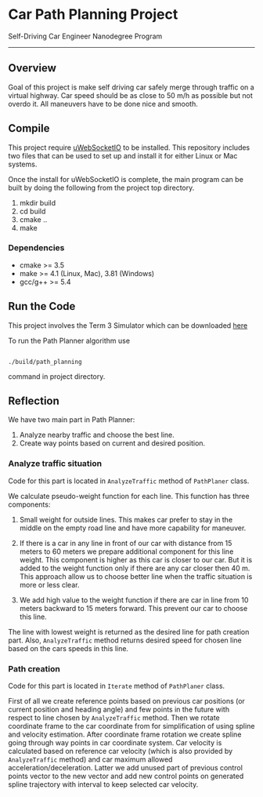 # Car Path Planning Project
Self-Driving Car Engineer Nanodegree Program

---

## Overview

Goal of this project is make self driving car safely merge through traffic on a virtual highway. Car speed should be as close to 50 m/h as possible but not overdo it. All maneuvers have to be done nice and smooth.

## Compile

This project require [uWebSocketIO](https://github.com/uWebSockets/uWebSockets) to be installed. This repository includes two files that can be used to set up and install it for either Linux or Mac systems.

Once the install for uWebSocketIO is complete, the main program can be built by doing the following from the project top directory.

1. mkdir build
2. cd build
3. cmake ..
4. make

### Dependencies

* cmake >= 3.5
* make >= 4.1 (Linux, Mac), 3.81 (Windows)
* gcc/g++ >= 5.4

## Run the Code

This project involves the Term 3 Simulator which can be downloaded [here](https://github.com/udacity/self-driving-car-sim/releases/tag/T3_v1.2)


To run the Path Planner algorithm use

```

./build/path_planning
```

command in project directory.

## Reflection

We have two main part in Path Planner:

1. Analyze nearby traffic and choose the best line.
1. Create way points based on current and desired position.

### Analyze traffic situation

Code for this part is located in `AnalyzeTraffic` method of `PathPlaner` class.

We calculate pseudo-weight function for each line. This function has three components:

1. Small weight for outside lines. This makes car prefer to stay in the middle on the empty road line and have more capability for maneuver.

1. If there is a car in any line in front of our car with distance from 15 meters to 60 meters we prepare additional component for this line weight. This component is higher as this car is closer to our car. But it is added to the weight function only if there are any car closer then 40 m. This approach allow us to choose better line when the traffic situation is more or less clear.

1. We add high value to the weight function if there are car in line from 10 meters backward to 15 meters forward. This prevent our car to choose this line.

The line with lowest weight is returned as the desired line for path creation part. Also, `AnalyzeTraffic` method returns desired speed for chosen line based on the cars speeds in this line.

### Path creation

Code for this part is located in `Iterate` method of `PathPlaner` class.

First of all we create reference points based on previous car positions (or current position and heading angle) and few points in the future with respect to line chosen by `AnalyzeTraffic` method. Then we rotate coordinate frame to the car coordinate from for simplification of using spline and velocity estimation. After coordinate frame rotation we create spline going through way points in car coordinate system. Car velocity is calculated based on reference car velocity (which is also provided by `AnalyzeTraffic` method) and car maximum allowed acceleration/deceleration. Latter we add unused part of previous control points vector to the new vector and add new control points on generated spline trajectory with interval to keep selected car velocity.
